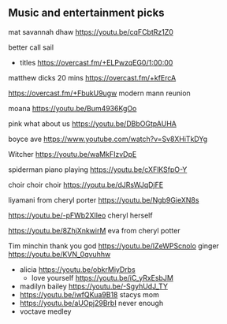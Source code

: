 

## Music and entertainment picks

mat savannah dhaw https://youtu.be/cqFCbtRz1Z0

better call sail
- titles https://overcast.fm/+ELPwzqEG0/1:00:00



matthew dicks 20 mins https://overcast.fm/+kfErcA

https://overcast.fm/+FbukU9ugw modern mann reunion




moana https://youtu.be/Bum4936KgOo

pink what about us https://youtu.be/DBbOGtpAUHA

boyce ave https://www.youtube.com/watch?v=Sv8XHiTkDYg


Witcher https://youtu.be/waMkFIzvDpE

spiderman  piano playing https://youtu.be/cXFlKSfpO-Y

choir choir choir https://youtu.be/dJRsWJqDjFE

liyamani from cheryl porter https://youtu.be/Ngb9GieXN8s 

https://youtu.be/-pFWb2XIleo cheryl herself

https://youtu.be/8ZhjXnkwirM eva from cheryl potter

Tim minchin thank you god https://youtu.be/IZeWPScnolo ginger https://youtu.be/KVN_0qvuhhw


- alicia https://youtu.be/obkrMiyDrbs
	- love yourself https://youtu.be/iC_yRxEsbJM
- madilyn bailey https://youtu.be/-SgyhUdJ_TY
- https://youtu.be/iwfQKua9B18 stacys mom
- https://youtu.be/aUOpj29BrbI never enough
- voctave medley

